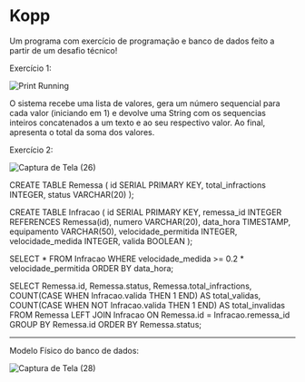 # Kopp
Um programa com exercício de programação e banco de dados feito a partir de um desafio técnico!

Exercício 1:

![Print Running](https://github.com/Gabriel-Gvr/Kopp/assets/85135553/bcfd9bed-769c-4d78-9945-b363c70fbb6e)

O sistema recebe uma lista de valores, gera um número sequencial para cada valor 
(iniciando em 1) e devolve uma String com os sequencias inteiros concatenados a um texto e ao seu
respectivo valor. Ao final, apresenta o total da soma dos valores.

Exercício 2: 

![Captura de Tela (26)](https://github.com/Gabriel-Gvr/Kopp/assets/85135553/dbd31047-bf39-44c6-a7ae-11857e68a098)


CREATE TABLE Remessa (
  id SERIAL PRIMARY KEY,
  total_infractions INTEGER,
  status VARCHAR(20)
);

CREATE TABLE Infracao (
  id SERIAL PRIMARY KEY,
  remessa_id INTEGER REFERENCES Remessa(id),
  numero VARCHAR(20),
  data_hora TIMESTAMP,
  equipamento VARCHAR(50),
  velocidade_permitida INTEGER,
  velocidade_medida INTEGER,
  valida BOOLEAN
);

SELECT *
FROM Infracao
WHERE velocidade_medida >= 0.2 * velocidade_permitida
ORDER BY data_hora;

SELECT Remessa.id, Remessa.status, Remessa.total_infractions,
       COUNT(CASE WHEN Infracao.valida THEN 1 END) AS total_validas,
       COUNT(CASE WHEN NOT Infracao.valida THEN 1 END) AS total_invalidas
FROM Remessa
LEFT JOIN Infracao ON Remessa.id = Infracao.remessa_id
GROUP BY Remessa.id
ORDER BY Remessa.status;

------------------------------------------------------------------------------------------------------------------

Modelo Físico do banco de dados:

![Captura de Tela (28)](https://github.com/Gabriel-Gvr/Kopp/assets/85135553/5b21b7f6-7aa5-4321-8382-b4cd0e6e1bb2)



